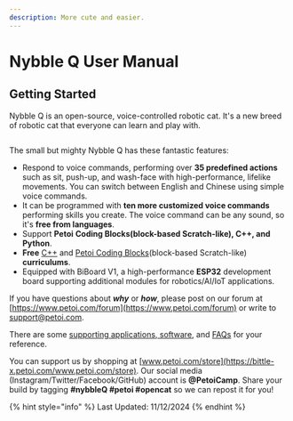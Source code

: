 ```yaml
---
description: More cute and easier.
---
```


# Nybble Q User Manual

## Getting Started

Nybble Q is an open-source, voice-controlled robotic cat. It's a new breed of robotic cat that everyone can learn and play with.

<figure><img src=".gitbook/assets/普通眼睛背景更亮抠图.png" alt=""><figcaption></figcaption></figure>

The small but mighty Nybble Q has these fantastic features:

* Respond to voice commands, performing over **35 predefined actions** such as sit, push-up, and wash-face with high-performance, lifelike movements. You can switch between English and Chinese using simple voice commands.
* It can be programmed with **ten more customized voice commands** performing skills you create. The voice command can be any sound, so it's **free from languages**.
* Support **Petoi** **Coding Blocks(block-based Scratch-like), C++, and Python**.
* **Free** [C++](https://www.petoi.com/pages/free-cplusplus-quadruped-robotics-curriculum) and [Petoi Coding Blocks](https://www.petoi.com/pages/free-quadruped-robotics-curriculum-scratch-coding)(block-based Scratch-like) **curriculums**.
* Equipped with BiBoard V1, a high-performance **ESP32** development board supporting additional modules for robotics/AI/IoT applications.

If you have questions about _**why**_ or _**how**_, please post on our forum at [https://www.petoi.com/forum](https://www.petoi.com/forum) or write to [support@petoi.com](mailto:support@petoi.com).

There are some [supporting applications, software](https://docs.petoi.com/technical-support/supporting-application-and-software), and [FAQs](https://docs.petoi.com/technical-support/faq-frequently-asked-questions) for your reference.

You can support us by shopping at [www.petoi.com/store](https://bittle-x.petoi.com/www.petoi.com/store). Our social media (Instagram/Twitter/Facebook/GitHub) account is **@PetoiCamp**. Share your build by tagging **#nybbleQ #petoi #opencat** so we can repost it for you!

{% hint style="info" %}
Last Updated: 11/12/2024
{% endhint %}
